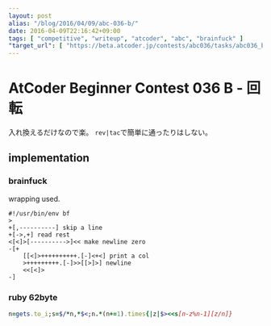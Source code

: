 ```yaml
---
layout: post
alias: "/blog/2016/04/09/abc-036-b/"
date: 2016-04-09T22:16:42+09:00
tags: [ "competitive", "writeup", "atcoder", "abc", "brainfuck" ]
"target_url": [ "https://beta.atcoder.jp/contests/abc036/tasks/abc036_b" ]
---
```


# AtCoder Beginner Contest 036 B - 回転

入れ換えるだけなので楽。
`rev|tac`で簡単に通ったりはしない。

## implementation

### brainfuck

wrapping used.

``` brainfuck
#!/usr/bin/env bf
>
+[,----------] skip a line
+[->,+] read rest
<[<]>[---------->]<< make newline zero
-[+
    [[<]>++++++++++.[-]<+<] print a col
    >+++++++++.[-]>>[[>]>] newline
    <<[<]>
-]
```

### ruby 62byte

``` ruby
n=gets.to_i;s=$/*n,*$<;n.*(n+=1).times{|z|$><<s[n-z%n-1][z/n]}
```
